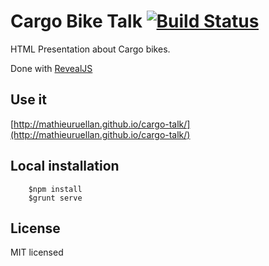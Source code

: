 # Cargo Bike Talk [![Build Status](https://travis-ci.org/mathieuruellan/cargo-talk.svg?branch=master)](https://travis-ci.org/mathieurellan/cargo-talk.js)

HTML Presentation about Cargo bikes.

Done with [RevealJS](http://lab.hakim.se/reveal-js/#/)

## Use it

[http://mathieuruellan.github.io/cargo-talk/](http://mathieuruellan.github.io/cargo-talk/)


## Local installation

```
    $npm install
    $grunt serve
```

## License

MIT licensed

